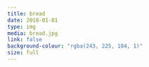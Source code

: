 ```yaml
---
title: bread
date: 2018-01-01
type: img
media: bread.jpg
link: false
background-colour: "rgba(243, 225, 184, 1)"
size: full
---
```

